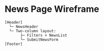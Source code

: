 # News Page Wireframe

```
[Header]
  └─ NewsHeader
  └─ Two-column layout:
       ├─ Filters + NewsList
       └─ SubmitNewsForm
[Footer]
```
